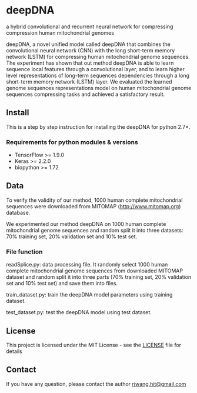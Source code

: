 # deepDNA
a hybrid convolutional and recurrent neural network for compressing compression human mitochondrial genomes

deepDNA, a novel unified model called deepDNA that combines the convolutional neural network (CNN) with the long short-term memory network (LSTM) for compressing human mitochondrial genome sequences. The experiment has shown that out method deepDNA is able to learn sequence local features through a convolutional layer, and to learn higher level representations of long-term sequences dependencies through a long short-term memory network (LSTM) layer. We evaluated the learned genome sequences representations model on human mitochondrial genome sequences compressing tasks and achieved a satisfactory result.

## Install
This is a step by step instruction for installing the deepDNA for python 2.7*.
### Requirements for python modules & versions
* TensorFlow >= 1.9.0
* Keras >= 2.2.0
* biopython >= 1.72

## Data
To verify the validity of our method, 1000 human complete mitochondrial sequences were downloaded from MITOMAP (http://www.mitomap.org) database.

We experimented our method deepDNA on 1000 human complete mitochondrial genome sequences and random split it into three datasets: 70\% training set, 20\% validation set and 10\% test set.


### File function
readSplice.py: data processing file. It randomly select 1000 human complete mitochondrial genome sequences from downloaded MITOMAP dataset and random split it into three parts (70\% training set, 20\% validation set and 10\% test set) and save them into files.

train_dataset.py: train the deepDNA model parameters using training dataset.

test_dataset.py: test the deepDNA model using test dataset.

    
## License
This project is licensed under the MIT License - see the [LICENSE](LICENSE) file for details


## Contact
If you have any question, please contact the author rjwang.hit@gmail.com
